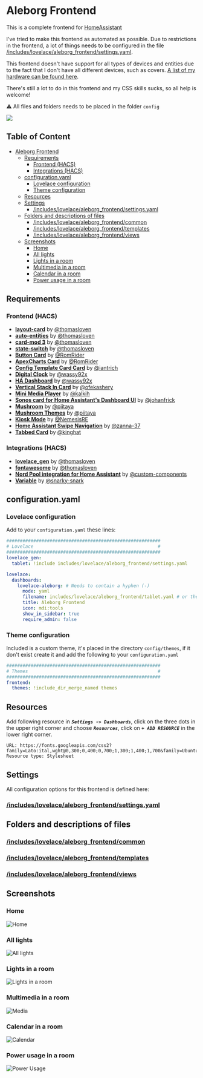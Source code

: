# Aleborg Frontend

This is a complete frontend for [HomeAssistant](https://home-assistant.io)

I've tried to make this frontend as automated as possible. Due to restrictions in the frontend, a lot of things needs to be configured in the file [/includes/lovelace/aleborg_frontend/settings.yaml](settings.md).

This frontend doesn't have support for all types of devices and entities due to the fact that I don't have all different devices, such as covers. [A list of my hardware can be found here](hardware.md).

There's still a lot to do in this frontend and my CSS skills sucks, so all help is welcome! 

:warning: All files and folders needs to be placed in the folder `config`

<a href="https://www.buymeacoffee.com/aleborg"><img src="https://img.buymeacoffee.com/button-api/?text=Buy me a coffee&emoji=&slug=aleborg&button_colour=5F7FFF&font_colour=ffffff&font_family=Cookie&outline_colour=000000&coffee_colour=FFDD00" /></a>

## Table of Content <!-- omit in toc -->
- [Aleborg Frontend](#aleborg-frontend)
  - [Requirements](#requirements)
    - [Frontend (HACS)](#frontend-hacs)
    - [Integrations (HACS)](#integrations-hacs)
  - [configuration.yaml](#configurationyaml)
    - [Lovelace configuration](#lovelace-configuration)
    - [Theme configuration](#theme-configuration)
  - [Resources](#resources)
  - [Settings](#settings)
    - [/includes/lovelace/aleborg\_frontend/settings.yaml](#includeslovelacealeborg_frontendsettingsyaml)
  - [Folders and descriptions of files](#folders-and-descriptions-of-files)
    - [/includes/lovelace/aleborg\_frontend/common](#includeslovelacealeborg_frontendcommon)
    - [/includes/lovelace/aleborg\_frontend/templates](#includeslovelacealeborg_frontendtemplates)
    - [/includes/lovelace/aleborg\_frontend/views](#includeslovelacealeborg_frontendviews)
  - [Screenshots](#screenshots)
    - [Home](#home)
    - [All lights](#all-lights)
    - [Lights in a room](#lights-in-a-room)
    - [Multimedia in a room](#multimedia-in-a-room)
    - [Calendar in a room](#calendar-in-a-room)
    - [Power usage in a room](#power-usage-in-a-room)

## Requirements

### Frontend (HACS)
* **[layout-card](https://github.com/thomasloven/lovelace-layout-card)** by [@thomasloven](https://github.com/thomasloven/)
* **[auto-entities](https://github.com/thomasloven/lovelace-auto-entities)** by [@thomasloven](https://github.com/thomasloven/)
* **[card-mod 3](https://github.com/thomasloven/lovelace-card-mod)** by [@thomasloven](https://github.com/thomasloven/)
* **[state-switch](https://github.com/thomasloven/lovelace-state-switch)** by [@thomasloven](https://github.com/thomasloven/)
* **[Button Card](https://github.com/custom-cards/button-card)** by [@RomRider](https://github.com/RomRider)
* **[ApexCharts Card](https://github.com/RomRider/apexcharts-card)** by [@RomRider](https://github.com/RomRider)
* **[Config Template Card Card](https://github.com/iantrich/config-template-card)** by [@iantrich](https://github.com/iantrich)
* **[Digital Clock](https://github.com/wassy92x/lovelace-digital-clock)** by [@wassy92x](https://github.com/wassy92x)
* **[HA Dashboard](https://github.com/wassy92x/lovelace-ha-dashboard)** by [@wassy92x](https://github.com/wassy92x)
* **[Vertical Stack In Card](https://github.com/ofekashery/vertical-stack-in-card)** by [@ofekashery](https://github.com/ofekashery)
* **[Mini Media Player](https://github.com/kalkih/mini-media-player)** by [@kalkih](https://github.com/kalkih)
* **[Sonos card for Home Assistant's Dashboard UI](https://github.com/johanfrick/custom-sonos-card)** by [@johanfrick](https://github.com/johanfrick)
* **[Mushroom](https://github.com/piitaya/lovelace-mushroom)** by [@piitaya](https://github.com/piitaya)
* **[Mushroom Themes](https://github.com/piitaya/lovelace-mushroom-themes)** by [@piitaya](https://github.com/piitaya)
* **[Kiosk Mode](https://github.com/NemesisRE/kiosk-mode)** by [@NemesisRE](https://github.com/NemesisRE)
* **[Home Assistant Swipe Navigation](https://github.com/zanna-37/hass-swipe-navigation)** by [@zanna-37](https://github.com/zanna-37)
* **[Tabbed Card](https://github.com/kinghat/tabbed-card)** by [@kinghat](https://github.com/kinghat)

### Integrations (HACS)
* **[lovelace_gen](https://github.com/thomasloven/hass-lovelace_gen)** by [@thomasloven](https://github.com/thomasloven/)
* **[fontawesome](https://github.com/thomasloven/hass-fontawesome)** by [@thomasloven](https://github.com/thomasloven/)
* **[Nord Pool integration for Home Assistant](https://github.com/custom-components/nordpool)** by [@custom-components](https://github.com/custom-components)
* **[Variable](https://github.com/snarky-snark/home-assistant-variables)** by [@snarky-snark](https://github.com/snarky-snark)



## configuration.yaml

### Lovelace configuration
Add to your `configuration.yaml` these lines:
```yaml
#########################################################
# Lovelace                                              #
#########################################################
lovelace_gen:
  tablet: !include includes/lovelace/aleborg_frontend/settings.yaml

lovelace:
  dashboards:
    lovelace-aleborg: # Needs to contain a hyphen (-)
      mode: yaml
      filename: includes/lovelace/aleborg_frontend/tablet.yaml # or the path to where you added the folder
      title: Aleborg Frontend
      icon: mdi:tools
      show_in_sidebar: true
      require_admin: false
```
### Theme configuration
Included is a custom theme, it's placed in the directory `config/themes`, if it don't exist create it and add the following to your `configuration.yaml`

```yaml
#########################################################
# Themes                                                #
#########################################################
frontend:
  themes: !include_dir_merge_named themes
```

## Resources
Add following resource in ***`Settings -> Dashboards`***, click on the three dots in the upper right corner and choose ***`Resources`***, click on ***`+ ADD RESOURCE`*** in the lower right corner.

```
URL: https://fonts.googleapis.com/css2?family=Lato:ital,wght@0,300;0,400;0,700;1,300;1,400;1,700&family=Ubuntu:ital,wght@0,300;0,400;0,700;1,300;1,400;1,700&display=swap
Resource type: Stylesheet
```
## Settings

All configuration options for this frontend is defined here:

### [/includes/lovelace/aleborg_frontend/settings.yaml](settings.md)

## Folders and descriptions of files

### [/includes/lovelace/aleborg_frontend/common](/includes/lovelace/aleborg_frontend/common/readme.md)

### [/includes/lovelace/aleborg_frontend/templates](/includes/lovelace/aleborg_frontend/templates/readme.md)

### [/includes/lovelace/aleborg_frontend/views](/includes/lovelace/aleborg_frontend/views/readme.md)

## Screenshots
### Home
![Home](includes/lovelace/screenshots/home.png)
### All lights
![All lights](includes/lovelace/screenshots/all_lights.png)
### Lights in a room
![Lights in a room](includes/lovelace/screenshots/lights.png)
### Multimedia in a room
![Media](includes/lovelace/screenshots/media.png)
### Calendar in a room
![Calendar](includes/lovelace/screenshots/calendar.png)
### Power usage in a room
![Power Usage](includes/lovelace/screenshots/power_usage.png)